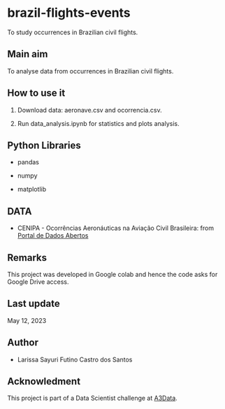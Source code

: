 # brazil-flights-events
To study occurrences in Brazilian civil flights.

## Main aim

To analyse data from occurrences in Brazilian civil flights.

## How to use it

1. Download data: aeronave.csv and ocorrencia.csv. 

2. Run data_analysis.ipynb for statistics and plots analysis.

## Python Libraries

* pandas

* numpy

* matplotlib


## DATA

* CENIPA - Ocorrências Aeronáuticas na Aviação Civil Brasileira: from [Portal de Dados Abertos](https://dados.gov.br/dados/conjuntos-dados/ocorrencias-aeronauticas-da-aviacao-civil-brasileira)


## Remarks

This project was developed in Google colab and hence the code asks for Google Drive access.


## Last update

May 12, 2023


## Author

* Larissa Sayuri Futino Castro dos Santos

## Acknowledment

This project is part of a Data Scientist challenge at [A3Data](https://a3data.com.br/).





